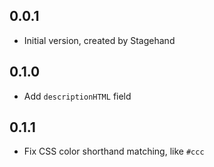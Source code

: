## 0.0.1

- Initial version, created by Stagehand

## 0.1.0

- Add `descriptionHTML` field

## 0.1.1

- Fix CSS color shorthand matching, like `#ccc`
